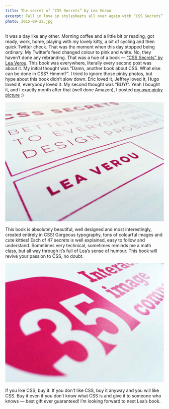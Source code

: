 ```yaml
---
title: The secret of “CSS Secrets” by Lea Verou
excerpt: Fall in love in stylesheets all over again with “CSS Secrets” by Lea Verou. Quick review of Lea’s amazing collection of CSS tricks, tips and advices.
photo: 2015-09-22.jpg
---
```


It was a day like any other. Morning coffee and a little bit or reading, got ready, work, home, playing with my lovely kitty, a bit of cycling and then quick Twitter check. That was the moment when this day stopped being ordinary. My Twitter’s feed changed colour to pink and white. No, they haven’t done any rebranding. That was a hue of a book — [“CSS Secrets” by Lea Verou](http://shop.oreilly.com/product/0636920031123.do). This book was everywhere, literally every second post was about it. My initial thought was “Damn, another book about CSS. What else can be done in CSS? Hmmm?”. I tried to ignore those pinky photos, but hype about this book didn’t slow down. Eric loved it, Jeffrey loved it, Hugo loved it, everybody loved it. My second thought was “BUY!”. Yeah I bought it, and I exactly month after that (well done Amazon), I posted [my own pinky picture](https://twitter.com/pawelgrzybek/status/634399068157046784) :)

![CSS Secrets by Lea Verou](/photos/2015-09-22-1.jpg)

This book is absolutely beautiful, well designed and most interestingly, created entirely in CSS! Gorgeous typography, tons of colourful images and cute kitties! Each of 47 secrets is well explained, easy to follow and understand. Sometimes very technical, sometimes reminds me a math class, but all way through it’s full of Lea’s sense of humour. This book will revive your passion to CSS, no doubt.

![CSS Secrets by Lea Verou](/photos/2015-09-22-2.jpg)

If you like CSS, buy it. If you don’t like CSS, buy it anyway and you will like CSS. Buy it even if you don’t know what CSS is and give it to someone who knows — best gift ever guaranteed! I’m looking forward to next Lea’s book.

